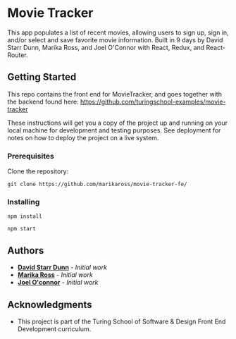 # Movie Tracker

This app populates a list of recent movies, allowing users to sign up, sign in, and/or select and save favorite movie information. Built in 9 days by David Starr Dunn, Marika Ross, and Joel O'Connor with React, Redux, and React-Router.

## Getting Started

This repo contains the front end for MovieTracker, and goes together with the backend found here: https://github.com/turingschool-examples/movie-tracker

These instructions will get you a copy of the project up and running on your local machine for development and testing purposes. See deployment for notes on how to deploy the project on a live system.

### Prerequisites

Clone the repository:

```
git clone https://github.com/marikaross/movie-tracker-fe/
```

### Installing

```
npm install
```

```
npm start
```

## Authors

* **[David Starr Dunn](github.com/dsdunn)** - *Initial work* 
* **[Marika Ross](github.com/marikaross)** - *Initial work* 
* **[Joel O'connor](github.com/JoOCon)** - *Initial work* 

## Acknowledgments

* This project is part of the Turing School of Software & Design Front End Development curriculum.
